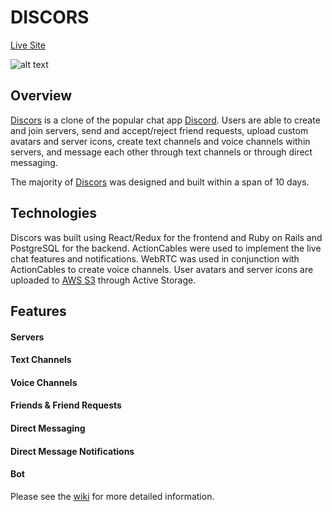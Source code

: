 # DISCORS

[Live Site](https://discors.herokuapp.com/#/)

![alt text](https://s3.amazonaws.com/discors-dev/discors.jpg)

## Overview

[Discors](https://discors.herokuapp.com/#/) is a clone of the popular chat app [Discord](https://discordapp.com/). Users are able to create and join servers, send and accept/reject friend requests, upload custom avatars and server icons, create text channels and voice channels within servers, and message each other through text channels or through direct messaging.

The majority of [Discors](https://discors.herokuapp.com/#/) was designed and built within a span of 10 days.

## Technologies

Discors was built using React/Redux for the frontend and Ruby on Rails and PostgreSQL for the backend. ActionCables were used to implement the live chat features and notifications. WebRTC was used in conjunction with ActionCables to create voice channels. User avatars and server icons are uploaded to [AWS S3](https://aws.amazon.com/s3/) through Active Storage.

## Features

#### Servers

#### Text Channels

#### Voice Channels

#### Friends & Friend Requests

#### Direct Messaging

#### Direct Message Notifications

#### Bot

Please see the [wiki](https://github.com/jeffdeliso/discors/wiki) for more detailed information.

